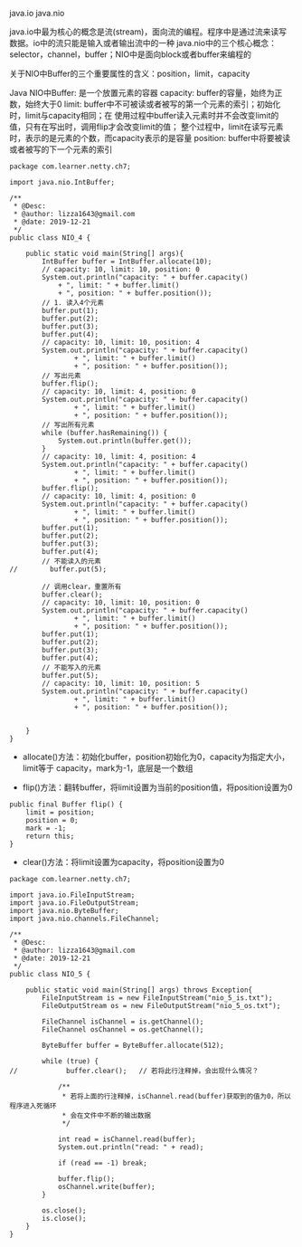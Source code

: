 java.io
java.nio

java.io中最为核心的概念是流(stream)，面向流的编程。程序中是通过流来读写数据。io中的流只能是输入或者输出流中的一种
java.nio中的三个核心概念：selector，channel，buffer；NIO中是面向block或者buffer来编程的

关于NIO中Buffer的三个重要属性的含义：position，limit，capacity

Java NIO中Buffer: 是一个放置元素的容器
    capacity: buffer的容量，始终为正数，始终大于0
    limit: buffer中不可被读或者被写的第一个元素的索引；初始化时，limit与capacity相同；在
    使用过程中buffer读入元素时并不会改变limit的值，只有在写出时，调用flip才会改变limit的值；
    整个过程中，limit在读写元素时，表示的是元素的个数，而capacity表示的是容量
    position: buffer中将要被读或者被写的下一个元素的索引
```
package com.learner.netty.ch7;

import java.nio.IntBuffer;

/**
 * @Desc:
 * @author: lizza1643@gmail.com
 * @date: 2019-12-21
 */
public class NIO_4 {

    public static void main(String[] args){
        IntBuffer buffer = IntBuffer.allocate(10);
        // capacity: 10, limit: 10, position: 0
        System.out.println("capacity: " + buffer.capacity()
            + ", limit: " + buffer.limit()
            + ", position: " + buffer.position());
        // 1. 读入4个元素
        buffer.put(1);
        buffer.put(2);
        buffer.put(3);
        buffer.put(4);
        // capacity: 10, limit: 10, position: 4
        System.out.println("capacity: " + buffer.capacity()
                + ", limit: " + buffer.limit()
                + ", position: " + buffer.position());
        // 写出元素
        buffer.flip();
        // capacity: 10, limit: 4, position: 0
        System.out.println("capacity: " + buffer.capacity()
                + ", limit: " + buffer.limit()
                + ", position: " + buffer.position());
        // 写出所有元素
        while (buffer.hasRemaining()) {
            System.out.println(buffer.get());
        }
        // capacity: 10, limit: 4, position: 4
        System.out.println("capacity: " + buffer.capacity()
                + ", limit: " + buffer.limit()
                + ", position: " + buffer.position());
        buffer.flip();
        // capacity: 10, limit: 4, position: 0
        System.out.println("capacity: " + buffer.capacity()
                + ", limit: " + buffer.limit()
                + ", position: " + buffer.position());
        buffer.put(1);
        buffer.put(2);
        buffer.put(3);
        buffer.put(4);
        // 不能读入的元素
//        buffer.put(5);

        // 调用clear，重置所有
        buffer.clear();
        // capacity: 10, limit: 10, position: 0
        System.out.println("capacity: " + buffer.capacity()
                + ", limit: " + buffer.limit()
                + ", position: " + buffer.position());
        buffer.put(1);
        buffer.put(2);
        buffer.put(3);
        buffer.put(4);
        // 不能写入的元素
        buffer.put(5);
        // capacity: 10, limit: 10, position: 5
        System.out.println("capacity: " + buffer.capacity()
                + ", limit: " + buffer.limit()
                + ", position: " + buffer.position());


    }
}
```
- allocate()方法：初始化buffer，position初始化为0，capacity为指定大小，limit等于
capacity，mark为-1，底层是一个数组

- flip()方法：翻转buffer，将limit设置为当前的position值，将position设置为0
```
public final Buffer flip() {
    limit = position;
    position = 0;
    mark = -1;
    return this;
}
```
- clear()方法：将limit设置为capacity，将position设置为0

```
package com.learner.netty.ch7;

import java.io.FileInputStream;
import java.io.FileOutputStream;
import java.nio.ByteBuffer;
import java.nio.channels.FileChannel;

/**
 * @Desc:
 * @author: lizza1643@gmail.com
 * @date: 2019-12-21
 */
public class NIO_5 {

    public static void main(String[] args) throws Exception{
        FileInputStream is = new FileInputStream("nio_5_is.txt");
        FileOutputStream os = new FileOutputStream("nio_5_os.txt");

        FileChannel isChannel = is.getChannel();
        FileChannel osChannel = os.getChannel();

        ByteBuffer buffer = ByteBuffer.allocate(512);

        while (true) {
//            buffer.clear();   // 若将此行注释掉，会出现什么情况？

            /**
             * 若将上面的行注释掉，isChannel.read(buffer)获取到的值为0，所以程序进入死循环
             * 会在文件中不断的输出数据
             */

            int read = isChannel.read(buffer);
            System.out.println("read: " + read);

            if (read == -1) break;

            buffer.flip();
            osChannel.write(buffer);
        }

        os.close();
        is.close();
    }
}
```